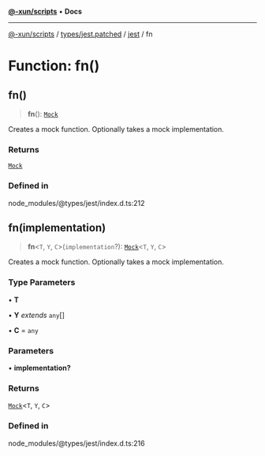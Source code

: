 [**@-xun/scripts**](../../../../../README.md) • **Docs**

***

[@-xun/scripts](../../../../../README.md) / [types/jest.patched](../../../README.md) / [jest](../README.md) / fn

# Function: fn()

## fn()

> **fn**(): [`Mock`](../interfaces/Mock.md)

Creates a mock function. Optionally takes a mock implementation.

### Returns

[`Mock`](../interfaces/Mock.md)

### Defined in

node\_modules/@types/jest/index.d.ts:212

## fn(implementation)

> **fn**\<`T`, `Y`, `C`\>(`implementation`?): [`Mock`](../interfaces/Mock.md)\<`T`, `Y`, `C`\>

Creates a mock function. Optionally takes a mock implementation.

### Type Parameters

• **T**

• **Y** *extends* `any`[]

• **C** = `any`

### Parameters

• **implementation?**

### Returns

[`Mock`](../interfaces/Mock.md)\<`T`, `Y`, `C`\>

### Defined in

node\_modules/@types/jest/index.d.ts:216
